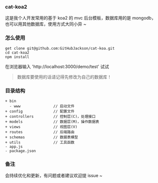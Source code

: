 ### cat-koa2
这是我个人开发常用的基于 koa2 的 mvc 后台模板，数据库用的是 mongodb，也可以用其他数据库，使用方式大同小异 ~
### 怎么使用
```
get clone git@github.com:GitHubJackson/cat-koa.git
cd cat-koa2
npm install
```
在浏览器输入 'http://localhost:3000/demo/test' 试试

> 数据库要使用的话请记得先修改为自己的数据库！
### 目录结构
```
+ bin
  - www               // 启动文件
+ config              // 配置文件
+ controllers         // 控制层(C)，处理接口
+ models              // 数据层(M)，操作数据表
+ views               // 视图层(V)
+ routes              // 后端路由
+ schemas             // 数据表模型
+ utils               // 工具函数
- app.js              
- package.json
```

### 备注
会持续优化和更新，有问题或者建议欢迎提 issue ~
